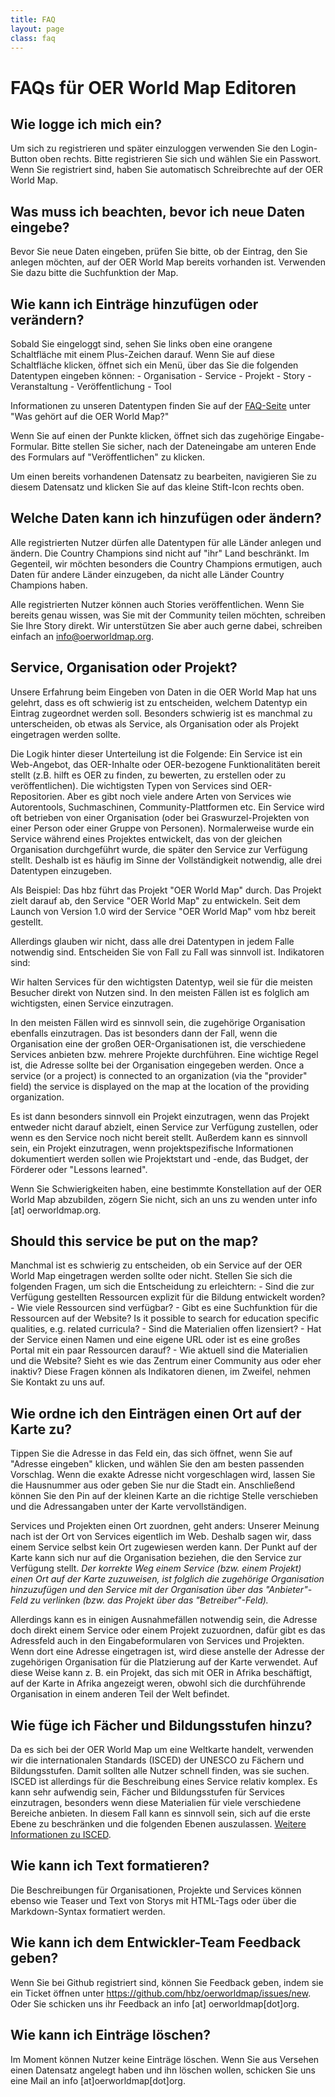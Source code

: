 ```yaml
---
title: FAQ
layout: page
class: faq
---
```


# FAQs für OER World Map Editoren

## Wie logge ich mich ein?

Um sich zu registrieren und später einzuloggen verwenden Sie den Login-Button oben rechts. Bitte registrieren Sie sich und wählen Sie ein Passwort. Wenn Sie registriert sind, haben Sie automatisch Schreibrechte auf der OER World Map.

## Was muss ich beachten, bevor ich neue Daten eingebe?

Bevor Sie neue Daten eingeben, prüfen Sie bitte, ob der Eintrag, den Sie anlegen möchten, auf der OER World Map bereits vorhanden ist. Verwenden Sie dazu bitte die Suchfunktion der Map.

## Wie kann ich Einträge hinzufügen oder verändern?

Sobald Sie eingeloggt sind, sehen Sie links oben eine orangene Schaltfläche mit einem Plus-Zeichen darauf. Wenn Sie auf diese Schaltfläche klicken, öffnet sich ein Menü, über das Sie die folgenden Datentypen eingeben können: - Organisation - Service - Projekt - Story - Veranstaltung - Veröffentlichung - Tool

Informationen zu unseren Datentypen finden Sie auf der [FAQ-Seite](https://oerworldmap.org/FAQ) unter "Was gehört auf die OER World Map?"

Wenn Sie auf einen der Punkte klicken, öffnet sich das zugehörige Eingabe-Formular. Bitte stellen Sie sicher, nach der Dateneingabe am unteren Ende des Formulars auf "Veröffentlichen" zu klicken.

Um einen bereits vorhandenen Datensatz zu bearbeiten, navigieren Sie zu diesem Datensatz und klicken Sie auf das kleine Stift-Icon rechts oben.

## Welche Daten kann ich hinzufügen oder ändern?

Alle registrierten Nutzer dürfen alle Datentypen für alle Länder anlegen und ändern. Die Country Champions sind nicht auf "ihr" Land beschränkt. Im Gegenteil, wir möchten besonders die Country Champions ermutigen, auch Daten für andere Länder einzugeben, da nicht alle Länder Country Champions haben.

Alle registrierten Nutzer können auch Stories veröffentlichen. Wenn Sie bereits genau wissen, was Sie mit der Community teilen möchten, schreiben Sie Ihre Story direkt. Wir unterstützen Sie aber auch gerne dabei, schreiben einfach an info@oerworldmap.org.

## Service, Organisation oder Projekt?

Unsere Erfahrung beim Eingeben von Daten in die OER World Map hat uns gelehrt, dass es oft schwierig ist zu entscheiden, welchem Datentyp ein Eintrag zugeordnet werden soll. Besonders schwierig ist es manchmal zu unterscheiden, ob etwas als Service, als Organisation oder als Projekt eingetragen werden sollte.

Die Logik hinter dieser Unterteilung ist die Folgende: Ein Service ist ein Web-Angebot, das OER-Inhalte oder OER-bezogene Funktionalitäten bereit stellt (z.B. hilft es OER zu finden, zu bewerten, zu erstellen oder zu veröffentlichen). Die wichtigsten Typen von Services sind OER-Repositorien. Aber es gibt noch viele andere Arten von Services wie Autorentools, Suchmaschinen, Community-Plattformen etc. Ein Service wird oft betrieben von einer Organisation (oder bei Graswurzel-Projekten von einer Person oder einer Gruppe von Personen). Normalerweise wurde ein Service während eines Projektes entwickelt, das von der gleichen Organisation durchgeführt wurde, die später den Service zur Verfügung stellt. Deshalb ist es häufig im Sinne der Vollständigkeit notwendig, alle drei Datentypen einzugeben.

Als Beispiel: Das hbz führt das Projekt "OER World Map" durch. Das Projekt zielt darauf ab, den Service "OER World Map" zu entwickeln. Seit dem Launch von Version 1.0 wird der Service "OER World Map" vom hbz bereit gestellt.

Allerdings glauben wir nicht, dass alle drei Datentypen in jedem Falle notwendig sind. Entscheiden Sie von Fall zu Fall was sinnvoll ist. Indikatoren sind:

Wir halten Services für den wichtigsten Datentyp, weil sie für die meisten Besucher direkt von Nutzen sind. In den meisten Fällen ist es folglich am wichtigsten, einen Service einzutragen.

In den meisten Fällen wird es sinnvoll sein, die zugehörige Organisation ebenfalls einzutragen. Das ist besonders dann der Fall, wenn die Organisation eine der großen OER-Organisationen ist, die verschiedene Services anbieten bzw. mehrere Projekte durchführen. Eine wichtige Regel ist, die Adresse sollte bei der Organisation eingegeben werden. Once a service (or a project) is connected to an organization (via the "provider" field) the service is displayed on the map at the location of the providing organization.

Es ist dann besonders sinnvoll ein Projekt einzutragen, wenn das Projekt entweder nicht darauf abzielt, einen Service zur Verfügung zustellen, oder wenn es den Service noch nicht bereit stellt. Außerdem kann es sinnvoll sein, ein Projekt einzutragen, wenn projektspezifische Informationen dokumentiert werden sollen wie Projektstart und -ende, das Budget, der Förderer oder "Lessons learned".

Wenn Sie Schwierigkeiten haben, eine bestimmte Konstellation auf der OER World Map abzubilden, zögern Sie nicht, sich an uns zu wenden unter info [at] oerworldmap.org.

## Should this service be put on the map?

Manchmal ist es schwierig zu entscheiden, ob ein Service auf der OER World Map eingetragen werden sollte oder nicht. Stellen Sie sich die folgenden Fragen, um sich die Entscheidung zu erleichtern: - Sind die zur Verfügung gestellten Ressourcen explizit für die Bildung entwickelt worden? - Wie viele Ressourcen sind verfügbar? - Gibt es eine Suchfunktion für die Ressourcen auf der Website? Is it possible to search for education specific qualities, e.g. related curricula? - Sind die Materialien offen lizensiert? - Hat der Service einen Namen und eine eigene URL oder ist es eine großes Portal mit ein paar Ressourcen darauf? - Wie aktuell sind die Materialien und die Website? Sieht es wie das Zentrum einer Community aus oder eher inaktiv? Diese Fragen können als Indikatoren dienen, im Zweifel, nehmen Sie Kontakt zu uns auf.

## Wie ordne ich den Einträgen einen Ort auf der Karte zu?

Tippen Sie die Adresse in das Feld ein, das sich öffnet, wenn Sie auf "Adresse eingeben" klicken, und wählen Sie den am besten passenden Vorschlag. Wenn die exakte Adresse nicht vorgeschlagen wird, lassen Sie die Hausnummer aus oder geben Sie nur die Stadt ein. Anschließend können Sie den Pin auf der kleinen Karte an die richtige Stelle verschieben und die Adressangaben unter der Karte vervollständigen.

Services und Projekten einen Ort zuordnen, geht anders: Unserer Meinung nach ist der Ort von Services eigentlich im Web. Deshalb sagen wir, dass einem Service selbst kein Ort zugewiesen werden kann. Der Punkt auf der Karte kann sich nur auf die Organisation beziehen, die den Service zur Verfügung stellt. *Der korrekte Weg einem Service (bzw. einem Projekt) einen Ort auf der Karte zuzuweisen, ist folglich die zugehörige Organisation hinzuzufügen und den Service mit der Organisation über das "Anbieter"-Feld zu verlinken (bzw. das Projekt über das "Betreiber"-Feld).*

Allerdings kann es in einigen Ausnahmefällen notwendig sein, die Adresse doch direkt einem Service oder einem Projekt zuzuordnen, dafür gibt es das Adressfeld auch in den Eingabeformularen von Services und Projekten. Wenn dort eine Adresse eingetragen ist, wird diese anstelle der Adresse der zugehörigen Organisation für die Platzierung auf der Karte verwendet. Auf diese Weise kann z. B. ein Projekt, das sich mit OER in Afrika beschäftigt, auf der Karte in Afrika angezeigt weren, obwohl sich die durchführende Organisation in einem anderen Teil der Welt befindet.

## Wie füge ich Fächer und Bildungsstufen hinzu?

Da es sich bei der OER World Map um eine Weltkarte handelt, verwenden wir die internationalen Standards (ISCED) der UNESCO zu Fächern und Bildungsstufen. Damit sollten alle Nutzer schnell finden, was sie suchen. ISCED ist allerdings für die Beschreibung eines Service relativ komplex. Es kann sehr aufwendig sein, Fächer und Bildungsstufen für Services einzutragen, besonders wenn diese Materialien für viele verschiedene Bereiche anbieten. In diesem Fall kann es sinnvoll sein, sich auf die erste Ebene zu beschränken und die folgenden Ebenen auszulassen. [Weitere Informationen zu ISCED](http://www.uis.unesco.org/Education/Pages/international-standard-classification-of-education.aspx).

## Wie kann ich Text formatieren?

Die Beschreibungen für Organisationen, Projekte und Services können ebenso wie Teaser und Text von Storys mit HTML-Tags oder über die Markdown-Syntax formatiert werden.

## Wie kann ich dem Entwickler-Team Feedback geben?

Wenn Sie bei Github registriert sind, können Sie Feedback geben, indem sie ein Ticket öffnen unter https://github.com/hbz/oerworldmap/issues/new. Oder Sie schicken uns ihr Feedback an info [at] oerworldmap[dot]org.

## Wie kann ich Einträge löschen?

Im Moment können Nutzer keine Einträge löschen. Wenn Sie aus Versehen einen Datensatz angelegt haben und ihn löschen wollen, schicken Sie uns eine Mail an info [at]oerworldmap[dot]org.